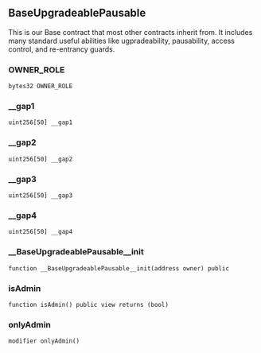 ## BaseUpgradeablePausable

This is our Base contract that most other contracts inherit from. It includes many standard
 useful abilities like ugpradeability, pausability, access control, and re-entrancy guards.

### OWNER_ROLE

```solidity
bytes32 OWNER_ROLE
```

### __gap1

```solidity
uint256[50] __gap1
```

### __gap2

```solidity
uint256[50] __gap2
```

### __gap3

```solidity
uint256[50] __gap3
```

### __gap4

```solidity
uint256[50] __gap4
```

### __BaseUpgradeablePausable__init

```solidity
function __BaseUpgradeablePausable__init(address owner) public
```

### isAdmin

```solidity
function isAdmin() public view returns (bool)
```

### onlyAdmin

```solidity
modifier onlyAdmin()
```

